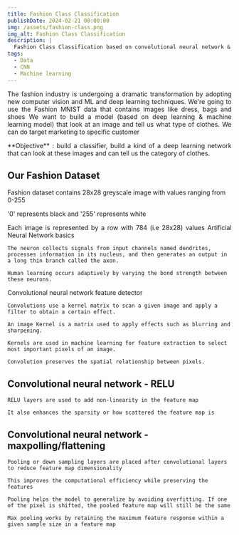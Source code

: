 ```yaml
---
title: Fashion Class Classification
publishDate: 2024-02-21 00:00:00
img: /assets/fashion-class.png
img_alt: Fashion Class Classification
description: |
  Fashion Class Classification based on convolutional neural network & deep learning
tags:
  - Data
  - CNN
  - Machine learning
---
```


<p align="justify">
 The fashion industry is undergoing a dramatic transformation by adopting new computer vision and ML and deep learning techniques. We're going to use the Fashion MNIST data that contains images like dress, bags and shoes We want to build a model (based on deep learning & machine learning model) that look at an image and tell us what type of clothes. We can do target marketing to specific customer 
</p>

<p align="justify">
**Objective** : build a classifier, build a kind of a deep learning network that can look at these images and can tell us the category of clothes.
</p>

## Our Fashion Dataset

Fashion dataset contains 28x28 greyscale image with values ranging from 0-255

'0' represents black and '255' represents white

<p align="justify">
Each image is represented by a row with 784 (i.e 28x28) values
Artificial Neural Network basics
</p>

    The neuron collects signals from input channels named dendrites, processes information in its nucleus, and then generates an output in a long thin branch called the axon.

    Human learning occurs adaptively by varying the bond strength between these neurons.

Convolutional neural network feature detector

    Convolutions use a kernel matrix to scan a given image and apply a filter to obtain a certain effect.

    An image Kernel is a matrix used to apply effects such as blurring and sharpening.

    Kernels are used in machine learning for feature extraction to select most important pixels of an image.

    Convolution preserves the spatial relationship between pixels.

## Convolutional neural network - RELU

    RELU layers are used to add non-linearity in the feature map

    It also enhances the sparsity or how scattered the feature map is


## Convolutional neural network - maxpolling/flattening

    Pooling or down sampling layers are placed after convolutional layers to reduce feature map dimensionality

    This improves the computational efficiency while preserving the features

    Pooling helps the model to generalize by avoiding overfitting. If one of the pixel is shifted, the pooled feature map will still be the same

    Max pooling works by retaining the maximum feature response within a given sample size in a feature map


